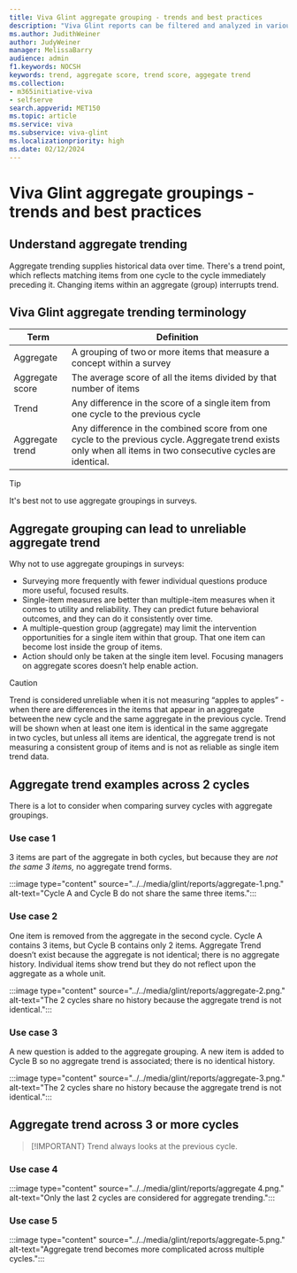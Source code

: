 ```yaml
---
title: Viva Glint aggregate grouping - trends and best practices
description: "Viva Glint reports can be filtered and analyzed in various combinations to surface insightful and actionable results."
ms.author: JudithWeiner
author: JudyWeiner
manager: MelissaBarry
audience: admin
f1.keywords: NOCSH
keywords: trend, aggregate score, trend score, aggegate trend
ms.collection:  
- m365initiative-viva
- selfserve 
search.appverid: MET150 
ms.topic: article
ms.service: viva
ms.subservice: viva-glint
ms.localizationpriority: high
ms.date: 02/12/2024
---
```


# Viva Glint aggregate groupings - trends and best practices

## Understand aggregate trending

Aggregate trending supplies historical data over time. There's a trend point, which reflects matching items from one cycle to the cycle immediately preceding it. Changing items within an aggregate (group) interrupts trend.

## Viva Glint aggregate trending terminology

| Term | Definition |
|-----------|-----------|
|Aggregate | A grouping of two or more items that measure a concept within a survey|
|Aggregate score | The average score of all the items divided by that number of items|
|Trend | Any difference in the score of a single item from one cycle to the previous cycle |
|Aggregate trend | Any difference in the combined score from one cycle to the previous cycle. Aggregate trend exists only when all items in two consecutive cycles are identical. |

>[!TIP]
> It's best not to use aggregate groupings in surveys.

## Aggregate grouping can lead to unreliable aggregate trend 

Why not to use aggregate groupings in surveys: 

- Surveying more frequently with fewer individual questions produce more useful, focused results. 
- Single-item measures are better than multiple-item measures when it comes to utility and reliability. They can predict future behavioral outcomes, and they can do it consistently over time. 
- A multiple-question group (aggregate) may limit the intervention opportunities for a single item within that group. That one item can become lost inside the group of items. 
- Action should only be taken at the single item level. Focusing managers on aggregate scores doesn’t help enable action. 

>[!CAUTION]
> Trend is considered unreliable when it is not measuring “apples to apples” - when there are differences in the items that appear in an aggregate between the new cycle and the same aggregate in the previous cycle. Trend will be shown when at least one item is identical in the same aggregate in two cycles, but unless all items are identical, the aggregate trend is not measuring a consistent group of items and is not as reliable as single item trend data.

## Aggregate trend examples across 2 cycles
There is a lot to consider when comparing survey cycles with aggregate groupings.

### Use case 1
3 items are part of the aggregate in both cycles, but because they are *not the same 3 items,* no aggregate trend forms.

:::image type="content" source="../../media/glint/reports/aggregate-1.png." alt-text="Cycle A and Cycle B do not share the same three items.":::

### Use case 2 
One item is removed from the aggregate in the second cycle.
Cycle A contains 3 items, but Cycle B contains only 2 items. Aggregate Trend doesn’t exist because the aggregate is not identical; there is no aggregate history. Individual items show trend but they do not reflect upon the aggregate as a whole unit.

:::image type="content" source="../../media/glint/reports/aggregate-2.png." alt-text="The 2 cycles share no history because the aggregate trend is not identical.":::

### Use case 3 
A new question is added to the aggregate grouping.
A new item is added to Cycle B so no aggregate trend is associated; there is no identical history. 

:::image type="content" source="../../media/glint/reports/aggregate-3.png." alt-text="The 2 cycles share no history because the aggregate trend is not identical.":::

## Aggregate trend across 3 or more cycles

>[!IMPORTANT}
>Trend always looks at the previous cycle. 

### Use case 4 

:::image type="content" source="../../media/glint/reports/aggregate 4.png." alt-text="Only the last 2 cycles are considered for aggregate trending.":::

### Use case 5

:::image type="content" source="../../media/glint/reports/aggregate-5.png." alt-text="Aggregate trend becomes more complicated across multiple cycles.":::
